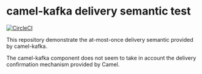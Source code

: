 camel-kafka delivery semantic test
==================================
[![CircleCI](https://circleci.com/gh/filosganga/camel-kafka-delivery-semantic-test.svg?style=svg)](https://circleci.com/gh/filosganga/camel-kafka-delivery-semantic-test)

This repository demonstrate the at-most-once delivery semantic provided by 
camel-kafka.

The camel-kafka component does not seem to take in account the delivery 
confirmation mechanism provided by Camel.
